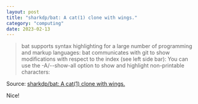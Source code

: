 ```yaml
---
layout: post
title: "sharkdp/bat: A cat(1) clone with wings."
category: "computing"
date: 2023-02-13
---
```


>bat supports syntax highlighting for a large number of programming and markup languages:
>bat communicates with git to show modifications with respect to the index (see left side bar):
>You can use the -A/--show-all option to show and highlight non-printable characters:

Source: [sharkdp/bat: A cat(1) clone with wings.](https://github.com/sharkdp/bat)

Nice!
